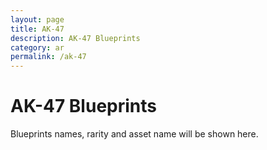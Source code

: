 ```yaml
---
layout: page
title: AK-47
description: AK-47 Blueprints
category: ar
permalink: /ak-47
---
```


# AK-47 Blueprints

Blueprints names, rarity and asset name will be shown here.
